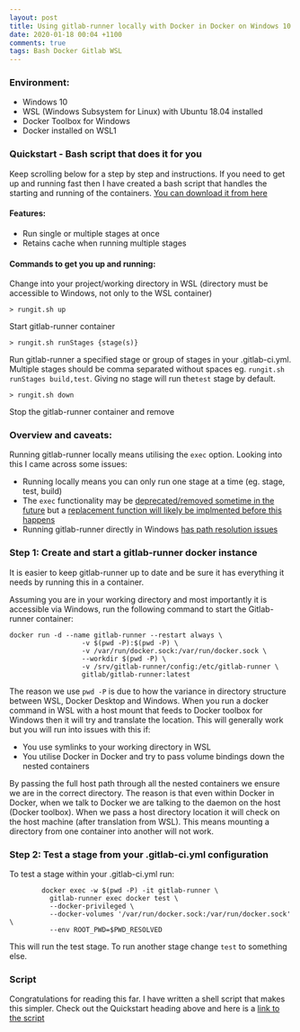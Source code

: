 ```yaml
---
layout: post
title: Using gitlab-runner locally with Docker in Docker on Windows 10 and WSL
date: 2020-01-18 00:04 +1100
comments: true
tags: Bash Docker Gitlab WSL
---
```


### Environment:
- Windows 10
- WSL (Windows Subsystem for Linux) with Ubuntu 18.04 installed
- Docker Toolbox for Windows
- Docker installed on WSL1

### Quickstart - Bash script that does it for you

Keep scrolling below for a step by step and instructions.
If you need to get up and running fast then I have created a bash script that handles the starting and running of the containers. [You can download it from here](https://gist.github.com/adamstraube/b5c8eae3034f3d8d5561cfb143751d7e)

#### Features:
- Run single or multiple stages at once
- Retains cache when running multiple stages

#### Commands to get you up and running:
Change into your project/working directory in WSL (directory must be accessible to Windows, not only to the WSL container)

```shell
> rungit.sh up
```

Start gitlab-runner container

```shell
> rungit.sh runStages {stage(s)}
```

Run gitlab-runner a specified stage or group of stages in your .gitlab-ci.yml. Multiple stages should be comma separated without spaces eg. `rungit.sh runStages build,test`. Giving no stage will run the`test` stage by default.

```shell
> rungit.sh down
```

Stop the gitlab-runner container and remove

### Overview and caveats:

Running gitlab-runner locally means utilising the `exec` option. Looking into this I came across some issues:
- Running locally means you can only run one stage at a time (eg. stage, test, build)
- The `exec` functionality may be [deprecated/removed sometime in the future](https://gitlab.com/gitlab-org/gitlab-runner/issues/2710) but a [replacement function will likely be implmented before this happens](https://gitlab.com/gitlab-org/gitlab-runner/issues/2797)
- Running gitlab-runner directly in Windows [has path resolution issues](https://gitlab.com/gitlab-org/gitlab-runner/issues/3809)


### Step 1: Create and start a gitlab-runner docker instance

It is easier to keep gitlab-runner up to date and be sure it has everything it needs by running this in a container.

Assuming you are in your working directory and most importantly it is accessible via Windows, run the following command to start the Gitlab-runner container:

```
docker run -d --name gitlab-runner --restart always \
                  -v $(pwd -P):$(pwd -P) \
                  -v /var/run/docker.sock:/var/run/docker.sock \
                  --workdir $(pwd -P) \
                  -v /srv/gitlab-runner/config:/etc/gitlab-runner \
                  gitlab/gitlab-runner:latest
```

The reason we use `pwd -P` is due to how the variance in directory structure between WSL, Docker Desktop and Windows. When you run a docker command in WSL with a host mount that feeds to Docker toolbox for Windows then it will try and translate the location. This will generally work but you will run into issues with this if:
- You use symlinks to your working directory in WSL
- You utilise Docker in Docker and try to pass volume bindings down the nested containers

By passing the full host path through all the nested containers we ensure we are in the correct directory. The reason is that even within Docker in Docker, when we talk to Docker we are talking to the daemon on the host (Docker toolbox). When we pass a host directory location it will check on the host machine (after translation from WSL). This means mounting a directory from one container into another will not work.


### Step 2: Test a stage from your .gitlab-ci.yml configuration

To test a stage within your .gitlab-ci.yml run:

```
		docker exec -w $(pwd -P) -it gitlab-runner \
 		  gitlab-runner exec docker test \
		  --docker-privileged \
		  --docker-volumes '/var/run/docker.sock:/var/run/docker.sock' \
		  --env ROOT_PWD=$PWD_RESOLVED
```

This will run the test stage. To run another stage change `test` to something else.

### Script

Congratulations for reading this far.
I have written a shell script that makes this simpler. Check out the Quickstart heading above and here is a [link to the script](https://gist.github.com/adamstraube/b5c8eae3034f3d8d5561cfb143751d7e)

